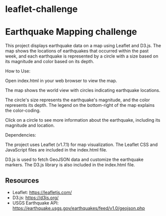 # leaflet-challenge

# Earthquake Mapping challenge

This project displays earthquake data on a map using Leaflet and D3.js. The map shows the locations of earthquakes that occurred within the past week, and each earthquake is represented by a circle with a size based on its magnitude and color based on its depth.

How to Use:

Open index.html in your web browser to view the map.

The map shows the world view with circles indicating earthquake locations.

The circle's size represents the earthquake's magnitude, and the color represents its depth. The legend on the bottom-right of the map explains the color-coding.

Click on a circle to see more information about the earthquake, including its magnitude and location.

Dependencies:

The project uses Leaflet (v1.7.1) for map visualization. The Leaflet CSS and JavaScript files are included in the index.html file.

D3.js is used to fetch GeoJSON data and customize the earthquake markers. The D3.js library is also included in the index.html file.

## Resources

- Leaflet: https://leafletjs.com/
- D3.js: https://d3js.org/
- USGS Earthquake API: https://earthquake.usgs.gov/earthquakes/feed/v1.0/geojson.php


